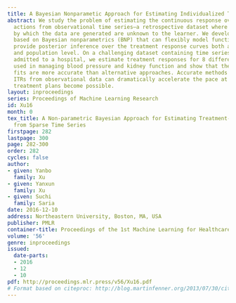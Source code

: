 ```yaml
---
title: A Bayesian Nonparametic Approach for Estimating Individualized Treatment-Response Curves
abstract: We study the problem of estimating the continuous response over time of
  actions from observational time series—a retrospective dataset where the policy
  by which the data are generated are unknown to the learner. We develop a novel method
  based on Bayesian nonparametrics (BNP) that can flexibly model functional data and
  provide posterior inference over the treatment response curves both at the individual
  and population level. On a challenging dataset containing time series from patients
  admitted to a hospital, we estimate treatment responses for 8 different treatments
  used in managing blood pressure and kidney function and show that the resulting
  fits are more accurate than alternative approaches. Accurate methods for obtaining
  ITRs from observational data can dramatically accelerate the pace at which personalized
  treatment plans become possible.
layout: inproceedings
series: Proceedings of Machine Learning Research
id: Xu16
month: 0
tex_title: A Non-parametric Bayesian Approach for Estimating Treatment-Response Curves
  from Sparse Time Series
firstpage: 282
lastpage: 300
page: 282-300
order: 282
cycles: false
author:
- given: Yanbo
  family: Xu
- given: Yanxun
  family: Xu
- given: Suchi
  family: Saria
date: 2016-12-10
address: Northeastern University, Boston, MA, USA
publisher: PMLR
container-title: Proceedings of the 1st Machine Learning for Healthcare Conference
volume: '56'
genre: inproceedings
issued:
  date-parts:
  - 2016
  - 12
  - 10
pdf: http://proceedings.mlr.press/v56/Xu16.pdf
# Format based on citeproc: http://blog.martinfenner.org/2013/07/30/citeproc-yaml-for-bibliographies/
---
```

